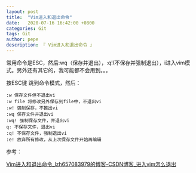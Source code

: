 ```yaml
---
layout: post
title:  "Vim进入和退出命令"
date:   2020-07-16 16:42:00 +0800
categories: Git
tags: Git
author: pepe
description: 『 Vim进入和退出命令 』
---
```


常用命令是ESC，然后:wq（保存并退出），:q!(不保存并强制退出），i进入vim模式。另外还有其它的，我可能都不会用到。。。 

按ESC键 跳到命令模式，然后：

```
:w 保存文件但不退出vi 
:w file 将修改另外保存到file中，不退出vi 
:w! 强制保存，不推出vi 
:wq 保存文件并退出vi 
:wq! 强制保存文件，并退出vi 
q: 不保存文件，退出vi 
:q! 不保存文件，强制退出vi 
:e! 放弃所有修改，从上次保存文件开始再编辑
```


参考：

[Vim进入和退出命令_lzh657083979的博客-CSDN博客_进入vim怎么退出](https://blog.csdn.net/lzh657083979/article/details/79224017)







